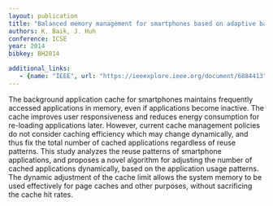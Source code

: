 ```yaml
---
layout: publication
title: "Balanced memory management for smartphones based on adaptive background app management"
authors: K. Baik, J. Huh
conference: ICSE
year: 2014
bibkey: BH2014

additional_links:
   - {name: "IEEE", url: "https://ieeexplore.ieee.org/document/6884413"}
---
```

The background application cache for smartphones maintains frequently accessed applications in memory, even if applications become inactive. The cache improves user responsiveness and reduces energy consumption for re-loading applications later. However, current cache management policies do not consider caching efficiency which may change dynamically, and thus fix the total number of cached applications regardless of reuse patterns. This study analyzes the reuse patterns of smartphone applications, and proposes a novel algorithm for adjusting the number of cached applications dynamically, based on the application usage patterns. The dynamic adjustment of the cache limit allows the system memory to be used effectively for page caches and other purposes, without sacrificing the cache hit rates.